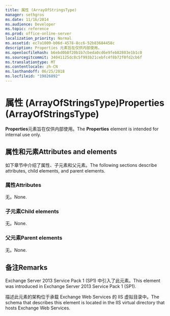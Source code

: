 ```yaml
---
title: 属性 (ArrayOfStringsType)
manager: sethgros
ms.date: 11/16/2014
ms.audience: Developer
ms.topic: reference
ms.prod: office-online-server
localization_priority: Normal
ms.assetid: ec7a1009-b06d-4578-8cc6-52b83684458c
description: Properties 元素旨在仅供内部使用。
ms.openlocfilehash: b6ebd0b8f20b1b7cbeda0cd6e9feb82803e1b1c0
ms.sourcegitcommit: 34041125dc8c5f993b21cebfc4f8b72f0fd2cb6f
ms.translationtype: MT
ms.contentlocale: zh-CN
ms.lasthandoff: 06/25/2018
ms.locfileid: "19826892"
---
```

# <a name="properties-arrayofstringstype"></a><span data-ttu-id="3a576-103">属性 (ArrayOfStringsType)</span><span class="sxs-lookup"><span data-stu-id="3a576-103">Properties (ArrayOfStringsType)</span></span>

<span data-ttu-id="3a576-104">**Properties**元素旨在仅供内部使用。</span><span class="sxs-lookup"><span data-stu-id="3a576-104">The **Properties** element is intended for internal use only.</span></span> 

## <a name="attributes-and-elements"></a><span data-ttu-id="3a576-105">属性和元素</span><span class="sxs-lookup"><span data-stu-id="3a576-105">Attributes and elements</span></span>

<span data-ttu-id="3a576-106">如下章节中介绍了属性、子元素和父元素。</span><span class="sxs-lookup"><span data-stu-id="3a576-106">The following sections describe attributes, child elements, and parent elements.</span></span>
  
### <a name="attributes"></a><span data-ttu-id="3a576-107">属性</span><span class="sxs-lookup"><span data-stu-id="3a576-107">Attributes</span></span>

<span data-ttu-id="3a576-108">无。</span><span class="sxs-lookup"><span data-stu-id="3a576-108">None.</span></span>
  
### <a name="child-elements"></a><span data-ttu-id="3a576-109">子元素</span><span class="sxs-lookup"><span data-stu-id="3a576-109">Child elements</span></span>

<span data-ttu-id="3a576-110">无。</span><span class="sxs-lookup"><span data-stu-id="3a576-110">None.</span></span>
  
### <a name="parent-elements"></a><span data-ttu-id="3a576-111">父元素</span><span class="sxs-lookup"><span data-stu-id="3a576-111">Parent elements</span></span>

<span data-ttu-id="3a576-112">无。</span><span class="sxs-lookup"><span data-stu-id="3a576-112">None.</span></span>
  
## <a name="remarks"></a><span data-ttu-id="3a576-113">备注</span><span class="sxs-lookup"><span data-stu-id="3a576-113">Remarks</span></span>

<span data-ttu-id="3a576-114">Exchange Server 2013 Service Pack 1 (SP1) 中引入了此元素。</span><span class="sxs-lookup"><span data-stu-id="3a576-114">This element was introduced in Exchange Server 2013 Service Pack 1 (SP1).</span></span>
  
<span data-ttu-id="3a576-115">描述此元素的架构位于承载 Exchange Web Services 的 IIS 虚拟目录中。</span><span class="sxs-lookup"><span data-stu-id="3a576-115">The schema that describes this element is located in the IIS virtual directory that hosts Exchange Web Services.</span></span>
  

